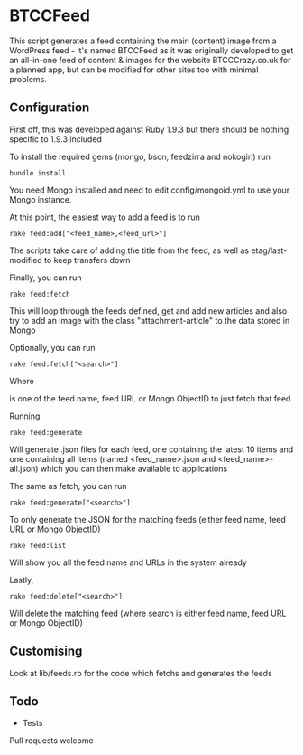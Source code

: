 BTCCFeed
========

This script generates a feed containing the main (content) image from a WordPress feed - it's named BTCCFeed as it was originally developed to get an all-in-one feed of content & images for the website BTCCCrazy.co.uk for a planned app, but can be modified for other sites too with minimal problems.

Configuration
-------------

First off, this was developed against Ruby 1.9.3 but there should be nothing specific to 1.9.3 included

To install the required gems (mongo, bson, feedzirra and nokogiri) run

    bundle install

You need Mongo installed and need to edit config/mongoid.yml to use your Mongo instance.

At this point, the easiest way to add a feed is to run

    rake feed:add["<feed_name>,<feed_url>"]

The scripts take care of adding the title from the feed, as well as etag/last-modified to keep transfers down

Finally, you can run

    rake feed:fetch

This will loop through the feeds defined, get and add new articles and also try to add an image with the class "attachment-article" to the data stored in Mongo

Optionally, you can run

    rake feed:fetch["<search>"]

Where <search> is one of the feed name, feed URL or Mongo ObjectID to just fetch that feed

Running

    rake feed:generate

Will generate .json files for each feed, one containing the latest 10 items and one containing all items (named <feed_name>.json and <feed_name>-all.json) which you can then make available to applications

The same as fetch, you can run

    rake feed:generate["<search>"]

To only generate the JSON for the matching feeds (either feed name, feed URL or Mongo ObjectID)

    rake feed:list

Will show you all the feed name and URLs in the system already

Lastly,

    rake feed:delete["<search>"]

Will delete the matching feed (where search is either feed name, feed URL or Mongo ObjectID)

Customising
-----------

Look at lib/feeds.rb for the code which fetchs and generates the feeds

Todo
----

* Tests

Pull requests welcome
